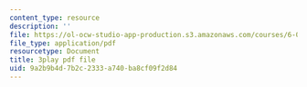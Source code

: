```yaml
---
content_type: resource
description: ''
file: https://ol-ocw-studio-app-production.s3.amazonaws.com/courses/6-004-computation-structures-spring-2017/9a2b9b4d7b2c2333a740ba8cf09f2d84_qY5Rr-PTMMc.pdf
file_type: application/pdf
resourcetype: Document
title: 3play pdf file
uid: 9a2b9b4d-7b2c-2333-a740-ba8cf09f2d84
---
```

